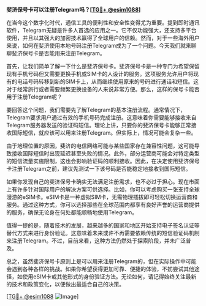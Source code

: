 **斐济保号卡可以注册Telegram吗？[[TG💪+ @esim1088](https://t.me/s/esim1088)]**

在当今这个数字化时代，通信工具的便利性和安全性变得尤为重要。提到即时通讯软件，Telegram无疑是许多人首选的应用之一。它不仅功能强大，还支持多平台使用，并且以其强大的加密技术赢得了全球用户的信赖。然而，对于一些海外用户来说，如何在斐济使用本地号码注册Telegram成为了一个问题。今天我们就来聊聊斐济保号卡是否能用来注册Telegram。

首先，让我们简单了解一下什么是斐济保号卡。斐济保号卡是一种专门为希望保留现有手机号码但又需要更换手机或SIM卡的人设计的服务。这项服务允许用户将现有的电话号码转移到新的SIM卡上，从而继续使用原来的号码进行通话和短信。这对于经常旅行或者需要频繁更换设备的人来说非常方便。那么，这样的保号卡能否用于注册Telegram呢？

要回答这个问题，我们需要先了解Telegram的基本注册流程。通常情况下，Telegram要求用户通过有效的手机号码完成注册。这意味着你需要能够接收来自Telegram服务器发送的验证码短信。理论上讲，只要你的斐济保号卡能够正常接收国际短信，就应该可以用来注册Telegram。但实际上，情况可能会复杂一些。

由于地理位置的原因，斐济的电信网络可能与某些国家存在兼容性问题，这可能导致接收国际短信时出现延迟甚至失败的情况。此外，部分运营商可能会对特定类型的短信流量实施限制，这也会影响验证码的顺利接收。因此，在决定使用斐济保号卡注册Telegram之前，建议先测试一下该号码是否能稳定地接收到国际短信。

如果你发现自己的斐济保号卡确实无法满足注册需求，也不必过于担心。现在市面上有许多针对国际用户的解决方案可供选择。比如，你可以考虑购买一张支持全球漫游的eSIM卡。eSIM卡是一种虚拟SIM卡，无需物理插拔即可轻松切换运营商和服务。通过这种方式，你可以选择那些在全球范围内都享有良好声誉的运营商提供的服务，确保无论身在何处都能顺畅地使用Telegram。

值得一提的是，随着技术的发展，越来越多的国家和地区开始支持电子签名认证等替代方式来进行身份验证。这意味着未来或许不再需要依赖传统的短信验证码机制来注册Telegram。不过，目前来看，这种方法仍然处于探索阶段，并未广泛普及。

总之，虽然斐济保号卡原则上是可以用来注册Telegram的，但在实际操作中可能会遇到各种各样的挑战。如果你希望获得更加可靠、便捷的体验，不妨尝试其他途径，如使用eSIM卡或其他形式的身份验证方法。无论如何，请记得始终关注最新的技术和政策变化，以便做出最适合自己的决策。

[[TG💪+ @esim1088](https://t.me/s/esim1088) ![Image](https://i.postimg.cc/4NQfJmqS/Snipaste-2025-05-13-00-14-12.png)]
